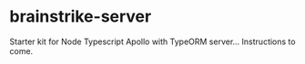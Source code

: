 # brainstrike-server

Starter kit for Node Typescript Apollo with TypeORM server... Instructions to come.
